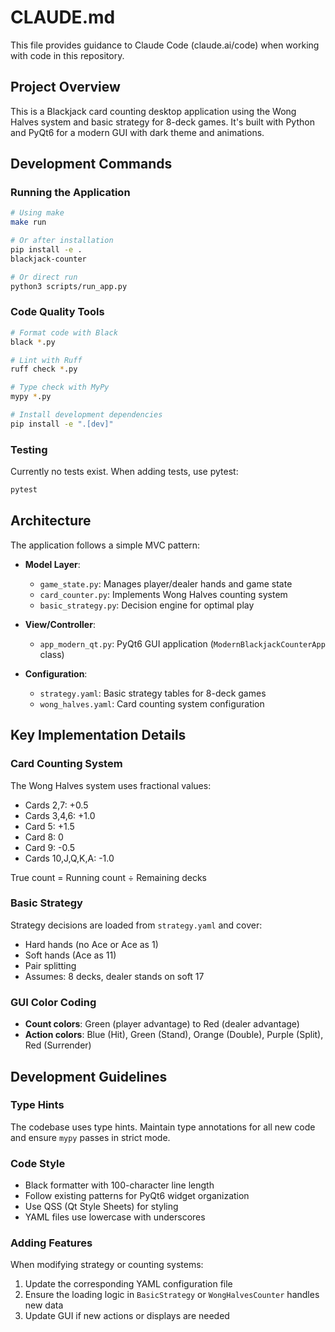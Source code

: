 # CLAUDE.md

This file provides guidance to Claude Code (claude.ai/code) when working with code in this repository.

## Project Overview

This is a Blackjack card counting desktop application using the Wong Halves system and basic strategy for 8-deck games. It's built with Python and PyQt6 for a modern GUI with dark theme and animations.

## Development Commands

### Running the Application
```bash
# Using make
make run

# Or after installation
pip install -e .
blackjack-counter

# Or direct run
python3 scripts/run_app.py
```

### Code Quality Tools
```bash
# Format code with Black
black *.py

# Lint with Ruff
ruff check *.py

# Type check with MyPy
mypy *.py

# Install development dependencies
pip install -e ".[dev]"
```

### Testing
Currently no tests exist. When adding tests, use pytest:
```bash
pytest
```

## Architecture

The application follows a simple MVC pattern:

- **Model Layer**:
  - `game_state.py`: Manages player/dealer hands and game state
  - `card_counter.py`: Implements Wong Halves counting system
  - `basic_strategy.py`: Decision engine for optimal play

- **View/Controller**:
  - `app_modern_qt.py`: PyQt6 GUI application (`ModernBlackjackCounterApp` class)

- **Configuration**:
  - `strategy.yaml`: Basic strategy tables for 8-deck games
  - `wong_halves.yaml`: Card counting system configuration

## Key Implementation Details

### Card Counting System
The Wong Halves system uses fractional values:
- Cards 2,7: +0.5
- Cards 3,4,6: +1.0
- Card 5: +1.5
- Card 8: 0
- Card 9: -0.5
- Cards 10,J,Q,K,A: -1.0

True count = Running count ÷ Remaining decks

### Basic Strategy
Strategy decisions are loaded from `strategy.yaml` and cover:
- Hard hands (no Ace or Ace as 1)
- Soft hands (Ace as 11)
- Pair splitting
- Assumes: 8 decks, dealer stands on soft 17

### GUI Color Coding
- **Count colors**: Green (player advantage) to Red (dealer advantage)
- **Action colors**: Blue (Hit), Green (Stand), Orange (Double), Purple (Split), Red (Surrender)

## Development Guidelines

### Type Hints
The codebase uses type hints. Maintain type annotations for all new code and ensure `mypy` passes in strict mode.

### Code Style
- Black formatter with 100-character line length
- Follow existing patterns for PyQt6 widget organization
- Use QSS (Qt Style Sheets) for styling
- YAML files use lowercase with underscores

### Adding Features
When modifying strategy or counting systems:
1. Update the corresponding YAML configuration file
2. Ensure the loading logic in `BasicStrategy` or `WongHalvesCounter` handles new data
3. Update GUI if new actions or displays are needed